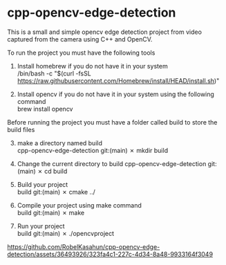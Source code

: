 # cpp-opencv-edge-detection
This is a small and simple opencv edge detection project from video captured from the camera using C++ and OpenCV.

To run the project you must have the following tools
  1. Install homebrew if you do not have it in your system                      
      /bin/bash -c "$(curl -fsSL https://raw.githubusercontent.com/Homebrew/install/HEAD/install.sh)"

  2. Install opencv if you do not have it in your system using the following command      
      brew install opencv

Before running the project you must have a folder called build to store the build files

  3. make a directory named build                   
      cpp-opencv-edge-detection git:(main) ✗ mkdir build      

  4. Change the current directory to build
      cpp-opencv-edge-detection git:(main) ✗ cd build    

  5. Build your project     
      build git:(main) ✗ cmake ../                                        

  6. Compile your project using make command                                               
      build git:(main) ✗ make

  7. Run your project     
      build git:(main) ✗ ./opencvproject




https://github.com/RobelKasahun/cpp-opencv-edge-detection/assets/36493926/323fa4c1-227c-4d34-8a48-9933164f3049



